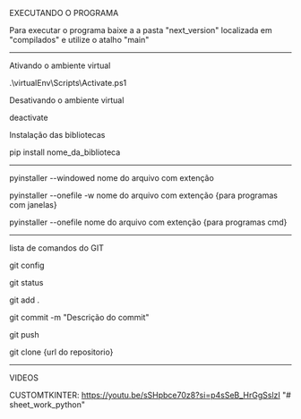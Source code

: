 EXECUTANDO O PROGRAMA

Para executar o programa baixe a a pasta "next_version" localizada em "compilados"
e utilize o atalho "main"

-----------------------------------------

Ativando o ambiente virtual

.\virtualEnv\Scripts\Activate.ps1

Desativando o ambiente virtual

deactivate

Instalação das bibliotecas

pip install nome_da_biblioteca

-----------------------------------------

pyinstaller --windowed nome do arquivo com extenção

pyinstaller --onefile -w nome do arquivo com extenção {para programas com janelas}

pyinstaller --onefile nome do arquivo com extenção {para programas cmd}

-----------------------------------------

lista de comandos do GIT

git config

git status

git add .

git commit -m "Descrição do commit"

git push

git clone {url do repositorio}

-----------------------------------------


VIDEOS

CUSTOMTKINTER: 
 https://youtu.be/sSHpbce70z8?si=p4sSeB_HrGgSslzI
"# sheet_work_python" 
